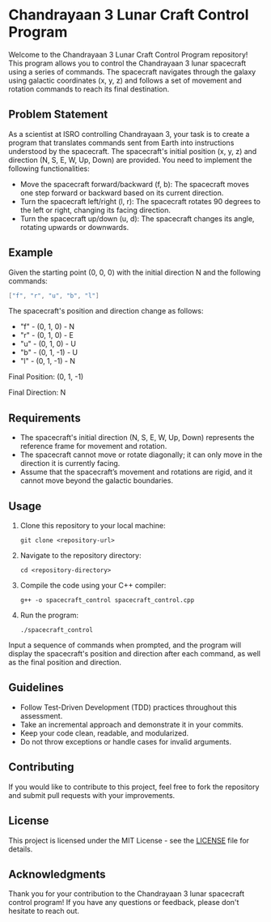 # Chandrayaan 3 Lunar Craft Control Program

Welcome to the Chandrayaan 3 Lunar Craft Control Program repository! This program allows you to control the Chandrayaan 3 lunar spacecraft using a series of commands. The spacecraft navigates through the galaxy using galactic coordinates (x, y, z) and follows a set of movement and rotation commands to reach its final destination.

## Problem Statement

As a scientist at ISRO controlling Chandrayaan 3, your task is to create a program that translates commands sent from Earth into instructions understood by the spacecraft. The spacecraft's initial position (x, y, z) and direction (N, S, E, W, Up, Down) are provided. You need to implement the following functionalities:

- Move the spacecraft forward/backward (f, b): The spacecraft moves one step forward or backward based on its current direction.
- Turn the spacecraft left/right (l, r): The spacecraft rotates 90 degrees to the left or right, changing its facing direction.
- Turn the spacecraft up/down (u, d): The spacecraft changes its angle, rotating upwards or downwards.

## Example

Given the starting point (0, 0, 0) with the initial direction N and the following commands:

```cpp
["f", "r", "u", "b", "l"]
```

The spacecraft's position and direction change as follows:

- "f" - (0, 1, 0) - N
- "r" - (0, 1, 0) - E
- "u" - (0, 1, 0) - U
- "b" - (0, 1, -1) - U
- "l" - (0, 1, -1) - N

Final Position: (0, 1, -1)

Final Direction: N

## Requirements

- The spacecraft's initial direction (N, S, E, W, Up, Down) represents the reference frame for movement and rotation.
- The spacecraft cannot move or rotate diagonally; it can only move in the direction it is currently facing.
- Assume that the spacecraft’s movement and rotations are rigid, and it cannot move beyond the galactic boundaries.

## Usage

1. Clone this repository to your local machine:

   ```shell
   git clone <repository-url>
   ```

2. Navigate to the repository directory:

   ```shell
   cd <repository-directory>
   ```

3. Compile the code using your C++ compiler:

   ```shell
   g++ -o spacecraft_control spacecraft_control.cpp
   ```

4. Run the program:

   ```shell
   ./spacecraft_control
   ```

Input a sequence of commands when prompted, and the program will display the spacecraft's position and direction after each command, as well as the final position and direction.

## Guidelines

- Follow Test-Driven Development (TDD) practices throughout this assessment.
- Take an incremental approach and demonstrate it in your commits.
- Keep your code clean, readable, and modularized.
- Do not throw exceptions or handle cases for invalid arguments.

## Contributing

If you would like to contribute to this project, feel free to fork the repository and submit pull requests with your improvements.

## License

This project is licensed under the MIT License - see the [LICENSE](LICENSE) file for details.

## Acknowledgments

Thank you for your contribution to the Chandrayaan 3 lunar spacecraft control program! If you have any questions or feedback, please don't hesitate to reach out.

